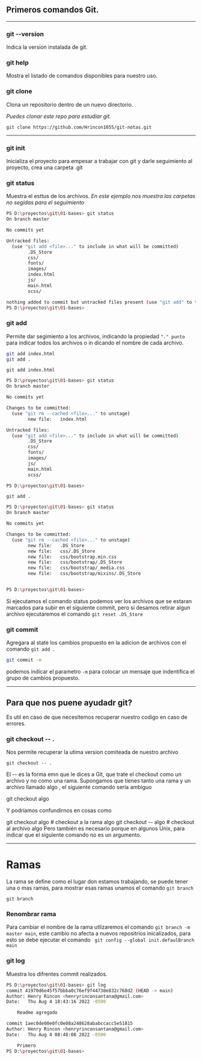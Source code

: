 ## Primeros comandos Git.

---

### git --version

Indica la version instalada de git.

### git help

Mostra el listado de comandos disponibles para nuestro uso.

### git clone

Clona un repositorio dentro de un nuevo directorio.

_Puedes clonar este repo para estudiar git._

```
git clone https://github.com/Hrincon1055/git-notas.git
```

---

### git init

Inicializa el proyecto para empesar a trabajar con git y darle seguimiento al proyecto, crea una carpeta .git

### git status

Muestra el esttus de los archivos.
_En este ejemplo nos muestra las carpetas no segidas para el seguimiento_

```sh
PS D:\proyectos\git\01-bases> git status
On branch master

No commits yet

Untracked files:
  (use "git add <file>..." to include in what will be committed)
        .DS_Store
        css/
        fonts/
        images/
        index.html
        js/
        main.html
        scss/

nothing added to commit but untracked files present (use "git add" to track)
PS D:\proyectos\git\01-bases>
```

### git add

Permite dar segimiento a los archivos, indicando la propiedad `"." punto` para indicar todos los archivos o in dicando el nombre de cada archivo.

```sh
git add index.html
git add .
```

`git add index.html`

```sh
PS D:\proyectos\git\01-bases> git status
On branch master

No commits yet

Changes to be committed:
  (use "git rm --cached <file>..." to unstage)
        new file:   index.html

Untracked files:
  (use "git add <file>..." to include in what will be committed)
        .DS_Store
        css/
        fonts/
        images/
        js/
        main.html
        scss/

PS D:\proyectos\git\01-bases>
```

`git add .`

```sh
PS D:\proyectos\git\01-bases> git status
On branch master

No commits yet

Changes to be committed:
  (use "git rm --cached <file>..." to unstage)
        new file:   .DS_Store
        new file:   css/.DS_Store
        new file:   css/bootstrap.min.css
        new file:   css/bootstrap/.DS_Store
        new file:   css/bootstrap/_media.css
        new file:   css/bootstrap/mixins/.DS_Store


PS D:\proyectos\git\01-bases>
```

Si ejecutamos el comando status podemos ver los archivos que se estaran marcados para subir en el siguiente commit, pero si desamos retirar algun archivo ejecutaremos el comando `git reset .DS_Store`

### git commit

Agregara al state los cambios propuesto en la adicion de archivos con el comando `git add .`

```sh
git commit -m
```

podemos indicar el parametro `-m` para colocar un mensaje que indentifica el grupo de cambios propuesto.

---

## Para que nos puene ayudadr git?

Es util en caso de que necesitemos recuperar nuestro codigo en caso de errores.

### git checkout -- .

Nos permite recuperar la utima version comiteada de nuestro archivo

```
git checkout -- .
```

El -- es la forma emn que le dices a Git, que trate el checkout como un archivo y no como una rama. Supongamos que tienes tanto una rama y un archivo llamado algo , el siguiente comando sería ambiguo

git checkout algo

Y podríamos confundirnos en cosas como

git checkout algo # checkout a la rama algo
git checkout -- algo # checkout al archivo algo
Pero también es necesario porque en algunos Unix, para indicar que el siguiente comando no es un argumento.

---

# Ramas

La rama se define como el lugar don estamos trabajando, se puede tener una o mas ramas, para mostrar esas ramas unamos el comando `git branch`

```
git branch
```

### Renombrar rama

Para cambiar el nombre de la rama utlizaremos el comando `git branch -m master main`, este cambio no afecta a nuevos repositrios inicalizados, para esto se debe ejecutar el comando ` git config --global init.defaulBranch main`

### git log

Muestra los difrentes commit realizados.

```sh
PS D:\proyectos\git\01-bases> git log
commit 41970d6e45f57bbba0c76ef9f44738e832c768d2 (HEAD -> main)
Author: Henry Rincon <henryrinconsantana@gmail.com>
Date:   Thu Aug 4 18:43:16 2022 -0500

    Readme agregado

commit 1aec0de00e0fc0e08a248628ababccacc5e51815
Author: Henry Rincon <henryrinconsantana@gmail.com>
Date:   Thu Aug 4 08:48:08 2022 -0500

    Primero
PS D:\proyectos\git\01-bases>
```
